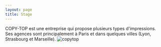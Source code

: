 ```yaml
---
layout: page
title: Stage
---
```

COPY-TOP est une entreprise qui propose plusieurs types d'impressions. Ses agences sont principalement à Paris et dans quelques villes (Lyon, Strasbourg et Marseille).
![copytop](https://i.imgur.com/Mr6TDgB.png)
